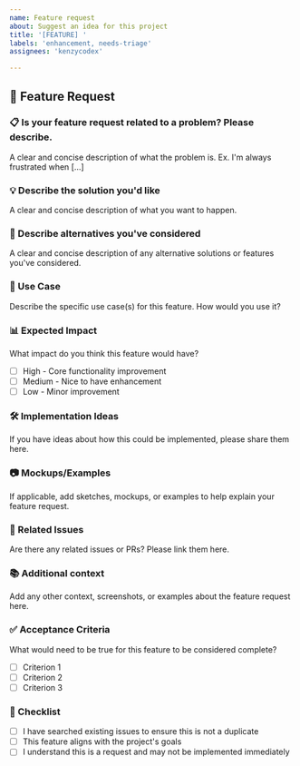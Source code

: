 ```yaml
---
name: Feature request
about: Suggest an idea for this project
title: '[FEATURE] '
labels: 'enhancement, needs-triage'
assignees: 'kenzycodex'

---
```


## 🚀 Feature Request

### 📋 Is your feature request related to a problem? Please describe.

A clear and concise description of what the problem is. Ex. I'm always frustrated when [...]

### 💡 Describe the solution you'd like

A clear and concise description of what you want to happen.

### 🔄 Describe alternatives you've considered

A clear and concise description of any alternative solutions or features you've considered.

### 🎯 Use Case

Describe the specific use case(s) for this feature. How would you use it?

### 📊 Expected Impact

What impact do you think this feature would have?

- [ ] High - Core functionality improvement
- [ ] Medium - Nice to have enhancement
- [ ] Low - Minor improvement

### 🛠️ Implementation Ideas

If you have ideas about how this could be implemented, please share them here.

### 📷 Mockups/Examples

If applicable, add sketches, mockups, or examples to help explain your feature request.

### 🔗 Related Issues

Are there any related issues or PRs? Please link them here.

### 📚 Additional context

Add any other context, screenshots, or examples about the feature request here.

### ✅ Acceptance Criteria

What would need to be true for this feature to be considered complete?

- [ ] Criterion 1
- [ ] Criterion 2
- [ ] Criterion 3

### 📝 Checklist

- [ ] I have searched existing issues to ensure this is not a duplicate
- [ ] This feature aligns with the project's goals
- [ ] I understand this is a request and may not be implemented immediately